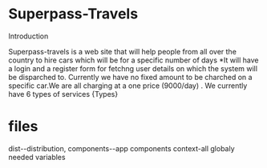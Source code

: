 # Superpass-Travels
Introduction

Superpass-travels is a web site that will help people from all over the country to hire cars which will be for a specific number of days
*It will have a login and a register form for fetchng user details on which the system will be disparched to.
Currently we have no fixed amount to be charched on a specific car.We are all charging at a one price (9000/day) 
.
We currently have 6 types of services
{Types}



# files
dist--distribution,
components--app components
context-all globaly needed variables


